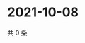 # 2021-10-08

共 0 条

<!-- BEGIN -->
<!-- 最后更新时间 Fri Oct 08 2021 18:16:43 GMT+0800 (China Standard Time) -->

<!-- END -->
